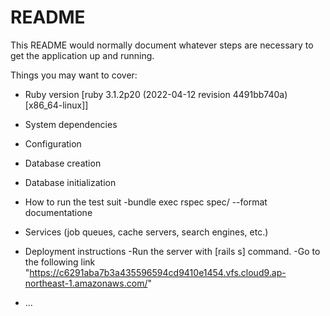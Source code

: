 # README

This README would normally document whatever steps are necessary to get the
application up and running.

Things you may want to cover:

* Ruby version
[ruby 3.1.2p20 (2022-04-12 revision 4491bb740a) [x86_64-linux]]

* System dependencies

* Configuration

* Database creation

* Database initialization

* How to run the test suit
-bundle exec rspec spec/ --format documentatione

* Services (job queues, cache servers, search engines, etc.)

* Deployment instructions
-Run the server with [rails s] command.
-Go to the following link "https://c6291aba7b3a435596594cd9410e1454.vfs.cloud9.ap-northeast-1.amazonaws.com/"

* ...
